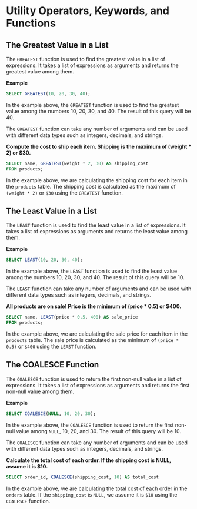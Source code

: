 # Utility Operators, Keywords, and Functions

## The Greatest Value in a List

The `GREATEST` function is used to find the greatest value in a list of expressions. It takes a list of expressions as arguments and returns the greatest value among them.

**Example**

```sql
SELECT GREATEST(10, 20, 30, 40);
```

In the example above, the `GREATEST` function is used to find the greatest value among the numbers 10, 20, 30, and 40. The result of this query will be 40.

The `GREATEST` function can take any number of arguments and can be used with different data types such as integers, decimals, and strings.

**Compute the cost to ship each item. Shipping is the maximum of (weight \* 2) or $30.**

```sql
SELECT name, GREATEST(weight * 2, 30) AS shipping_cost
FROM products;
```

In the example above, we are calculating the shipping cost for each item in the `products` table. The shipping cost is calculated as the maximum of `(weight * 2)` or `$30` using the `GREATEST` function.

## The Least Value in a List

The `LEAST` function is used to find the least value in a list of expressions. It takes a list of expressions as arguments and returns the least value among them.

**Example**

```sql
SELECT LEAST(10, 20, 30, 40);
```

In the example above, the `LEAST` function is used to find the least value among the numbers 10, 20, 30, and 40. The result of this query will be 10.

The `LEAST` function can take any number of arguments and can be used with different data types such as integers, decimals, and strings.

**All products are on sale! Price is the minimum of (price \* 0.5) or $400.**

```sql
SELECT name, LEAST(price * 0.5, 400) AS sale_price
FROM products;
```

In the example above, we are calculating the sale price for each item in the `products` table. The sale price is calculated as the minimum of `(price * 0.5)` or `$400` using the `LEAST` function.

## The COALESCE Function

The `COALESCE` function is used to return the first non-null value in a list of expressions. It takes a list of expressions as arguments and returns the first non-null value among them.

**Example**

```sql
SELECT COALESCE(NULL, 10, 20, 30);
```

In the example above, the `COALESCE` function is used to return the first non-null value among `NULL`, 10, 20, and 30. The result of this query will be 10.

The `COALESCE` function can take any number of arguments and can be used with different data types such as integers, decimals, and strings.

**Calculate the total cost of each order. If the shipping cost is NULL, assume it is $10.**

```sql
SELECT order_id, COALESCE(shipping_cost, 10) AS total_cost
```

In the example above, we are calculating the total cost of each order in the `orders` table. If the `shipping_cost` is `NULL`, we assume it is `$10` using the `COALESCE` function.
